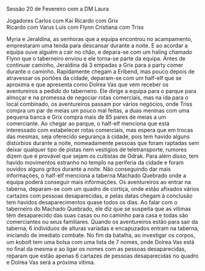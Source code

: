 Sessão 20 de Fevereiro com a DM Laura 
 
Jogadores 
Carlos com Kai 
Ricardo com Grix  
Ricardo com Varus 
Luís com Flynn 
Cristiana com Triss 
 
 
Myria e Jeraldina, as senhoras que a equipa encontrou no acampamento, 
emprestaram uma tenda para descansar durante a noite. E ao acordar a equipa 
ouve alguém a cair no chão, e depara-se com um haling chamado Flynn que o 
taberneiro enviou e ele torna-se parte da equipa. 
Antes de continuar caminho, Jeraldina dá 3 empadas a Grix para a party comer 
durante o caminho. 
Rapidamente chegam a Eribend, mas pouco depois de atravessar os portões da 
cidade, deparam-se com um half-elf que se aproxima e que apresenta como 
Dolrea Vas que vem receber os aventureiros a pedido do taberneiro. 
Ele dirige a equipa para o parque para almoçar e na promessa de negociar rotas 
comerciais, mas na ida para o local combinado, os aventureiros passam por vários 
negócios, onde Triss compra um par de meias um pouco mal feitas, a duas 
meninas com uma pequena banca e Grix compra mais de 85 pares de meias a um 
comerciante. 
Ao chegar ao parque, o half-elf menciona que está interessado com estabelecer 
rotas comerciais, mas espera que em trocas das mesmas, seja oferecido 
segurança à cidade, pois tem havido alguns distúrbios durante a noite, 
nomeadamente pessoas que foram raptadas sem deixar qualquer tipo de pistas 
nem vestígios de teletransporte, rumores dizem que é provável que sejam os 
cultistas de Odrak. Para além disso, tem havido movimentos estranho no templo 
na periferia da cidade e foram ouvidos alguns gritos durante a noite. Não 
conseguindo dar mais informações, o half-elf menciona a taberna Machado 
Quebrado onde a equipa poderá conseguir mais informações. 
Os aventureiros ao entrar na taberna, deparam-se com um quadro de cortiça, 
onde estão aﬁxados vários cartazes com pessoas desaparecidas, e pelas datas 
chegam à conclusão tem havidos desaparecimentos quase todos os dias. Ao falar 
com o taberneiro do Machado Quebrado, ele diz que se suspeita que as vítimas 
têm desaparecido das suas casas ou no caminho para casa e todas são 
comerciantes ou seus familiares. 
Quando os aventureiros estão para sair da taberna, 6 indivíduos de alturas 
variadas e encapuzados entram na taberna, iniciando de imediato combate. 
No ﬁm da batalha, ao investigar os corpos, um kobolt tem uma bolsa com uma 
lista de 7 nomes, onde Dolrea Vas está no ﬁnal da mesma e ao ligar os nomes com 
as pessoas desaparecidas, reparam que estão apenas 6 cartazes de pessoas 
desaparecidas no quadro e Dolrea Vas será a próxima vítima.  

























